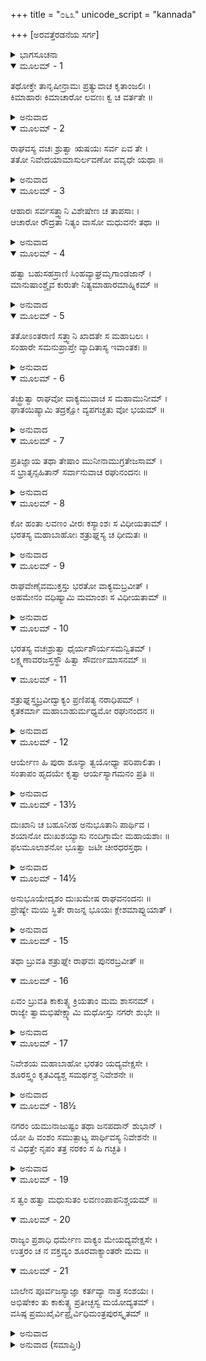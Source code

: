 +++
title = "೦೬೩"
unicode_script = "kannada"

+++
[ಅರವತ್ತೆರಡನೆಯ ಸರ್ಗ]



<details><summary>ಭಾಗಸೂಚನಾ</summary>

ಶ್ರೀರಾಮನು ಋಷಿಗಳಿಂದ ಲವಣಾಸುರನ ಆಹಾರ - ವಿಹಾರಗಳ ವಿಷಯವನ್ನು ತಿಳಿದುಕೊಂಡುದು, ಲವಣಾಸುರನ ವಧೆಗಾಗಿ ಶತ್ರುಘ್ನನನ್ನು ನಿಯಮಿಸಿದುದು
</details>

<details open><summary>ಮೂಲಮ್ - 1</summary>

ತಥೋಕ್ತೇ ತಾನೃಷೀನ್ರಾಮಃ ಪ್ರತ್ಯುವಾಚ ಕೃತಾಂಜಲಿಃ ।  
ಕಿಮಾಹಾರಃ ಕಿಮಾಚಾರೋ ಲವಣಃ ಕ್ವ ಚ ವರ್ತತೇ ॥
</details>

<details><summary>ಅನುವಾದ</summary>

ಋಷಿಗಳು ಹೀಗೆ ಹೇಳಿದಾಗ ಶ್ರೀರಾಮಚಂದ್ರನು ಅವರಿಗೆ ಕೈಮುಗಿದು - ಲವಣಾಸುರನು ಏನು ತಿನ್ನುತ್ತಾನೆ? ಅವನ ಆಚಾರ - ವ್ಯವಹಾರ ಹೇಗಿದೆ? ಅವನೆಲ್ಲಿ ಇರುತ್ತಾನೆ? ಎಂದು ಕೇಳಿದನು.॥1॥
</details>

<details open><summary>ಮೂಲಮ್ - 2</summary>

ರಾಘವಸ್ಯ ವಚಃ ಶ್ರುತ್ವಾ ಋಷಯಃ ಸರ್ವ ಏವ ತೇ ।  
ತತೋ ನಿವೇದಯಾಮಾಸುರ್ಲವಣೋ ವವೃಧೇ ಯಥಾ ॥
</details>

<details><summary>ಅನುವಾದ</summary>

ಶ್ರೀರಾಮನ ಈ ಮಾತನ್ನು ಕೇಳಿ ಆ ಋಷಿಗಳೆಲ್ಲರೂ ಲವಣಾಸುರನ ಆಹಾರ-ವಿಹಾರಗಳ ಬಗ್ಗೆ ಎಷ್ಟು ತಿಳಿದಿತ್ತೋ ಅದೆಲ್ಲವನ್ನು ತಿಳಿಸಿದರು.॥2॥
</details>

<details open><summary>ಮೂಲಮ್ - 3</summary>

ಆಹಾರಃ ಸರ್ವಸತ್ತ್ವಾನಿ ವಿಶೇಷೇಣ ಚ ತಾಪಸಾಃ ।  
ಆಚಾರೋ ರೌದ್ರತಾ ನಿತ್ಯಂ ವಾಸೋ ಮಧುವನೇ ತಥಾ ॥
</details>

<details><summary>ಅನುವಾದ</summary>

ಅವರು ಹೇಳಿದರು - ಪ್ರಭೋ! ಅವನ ಆಹಾರ ಎಲ್ಲ ಪ್ರಾಣಿಗಳಾಗಿವೆ, ಆದರೆ ವಿಶೇಷವಾಗಿ ಅವನು ತಪಸ್ವೀ ಮುನಿಗಳನ್ನು ತಿನ್ನುತ್ತಾನೆ. ಅವನ ಆಚಾರ-ವ್ಯವಹಾರಗಳು ಕ್ರೂರ ಮತ್ತು ಭಯಾನಕ ವಾಗಿವೆ. ಅವನು ಸದಾ ಮಧುವನದಲ್ಲಿ ವಾಸಿಸುತ್ತಾನೆ.॥3॥
</details>

<details open><summary>ಮೂಲಮ್ - 4</summary>

ಹತ್ವಾ ಬಹುಸಹಸ್ರಾಣಿ ಸಿಂಹವ್ಯಾಘ್ರಮೃಗಾಂಡಜಾನ್ ।  
ಮಾನುಷಾಂಶ್ಚೈವ ಕುರುತೇ ನಿತ್ಯಮಾಹಾರಮಾಹ್ನಿಕಮ್ ॥
</details>

<details><summary>ಅನುವಾದ</summary>

ಅವನು ಪ್ರತಿದಿನವೂ ಎಷ್ಟೋ ಸಾವಿರ ಸಿಂಹ, ಹುಲಿ, ಮೃಗ, ಪಕ್ಷಿ ಮತ್ತು ಮನುಷ್ಯರನ್ನು ಕೊಂದು ತಿನ್ನುತ್ತಾನೆ.॥4॥
</details>

<details open><summary>ಮೂಲಮ್ - 5</summary>

ತತೋಽಂತರಾಣಿ ಸತ್ತ್ವಾನಿ ಖಾದತೇ ಸ ಮಹಾಬಲಃ ।  
ಸಂಹಾರೇ ಸಮನುಪ್ರಾಪ್ತೇ ವ್ಯಾದಿತಾಸ್ಯ ಇವಾಂತಕಃ ॥
</details>

<details><summary>ಅನುವಾದ</summary>

ಸಂಹಾರ ಕಾಲ ಬಂದಾಗ ಬಾಯಿ ತೆರೆದು ನಿಂತ ಯಮರಾಜನಂತೆ ಆ ಮಹಾಬಲಿ ಅಸುರನು ಬೇರೆ-ಬೇರೆ ಜೀವಿಗಳನ್ನು ತಿನ್ನುತ್ತಾ ಇರುತ್ತಾನೆ.॥5॥
</details>

<details open><summary>ಮೂಲಮ್ - 6</summary>

ತಚ್ಛ್ರುತ್ವಾ ರಾಘವೋ ವಾಕ್ಯಮುವಾಚ ಸ ಮಹಾಮುನೀಮ್ ।  
ಘಾತಯಿಷ್ಯಾಮಿ ತದ್ರಕ್ಷೋ ವ್ಯಪಗಚ್ಛತು ವೋ ಭಯಮ್ ॥
</details>

<details><summary>ಅನುವಾದ</summary>

ಅವರ ಮಾತನ್ನು ಕೇಳಿ ಶ್ರೀರಾಮನು ಆ ಮಹಾಮುನಿಗಳಲ್ಲಿ ಹೇಳಿದನು - ಮಹರ್ಷಿಗಳೇ! ನಾನು ಆ ರಾಕ್ಷಸನನ್ನು ಕೊಲ್ಲಿಸುವೆನು. ನಿಮ್ಮ ಭಯ ದೂರವಾಗಲಿ.॥6॥
</details>

<details open><summary>ಮೂಲಮ್ - 7</summary>

ಪ್ರತಿಜ್ಞಾಯ ತಥಾ ತೇಷಾಂ ಮುನೀನಾಮುಗ್ರತೇಜಸಾಮ್ ।  
ಸ ಭ್ರಾತೃನ್ಸಹಿತಾನ್ ಸರ್ವಾನುವಾಚ ರಘುನಂದನಃ ॥
</details>

<details><summary>ಅನುವಾದ</summary>

ಹೀಗೆ ಆ ಉಗ್ರ ತೇಜಸ್ವೀ ಮುನಿಗಳ ಬಳಿ ಪ್ರತಿಜ್ಞೆ ಮಾಡಿ ರಘುನಂದನ ಶ್ರೀರಾಮನು ಅಲ್ಲಿ ನೆರೆದ ತನ್ನ ಎಲ್ಲ ಸಹೋದರರಲ್ಲಿ ಕೇಳಿದನು.॥7॥
</details>

<details open><summary>ಮೂಲಮ್ - 8</summary>

ಕೋ ಹಂತಾ ಲವಣಂ ವೀರಃ ಕಸ್ಯಾಂಶಃ ಸ ವಿಧೀಯತಾಮ್ ।  
ಭರತಸ್ಯ ಮಹಾಬಾಹೋಃ ಶತ್ರುಘ್ನಸ್ಯ ಚ ಧೀಮತಃ ॥
</details>

<details><summary>ಅನುವಾದ</summary>

ತಮ್ಮಂದಿರೇ! ಲವಣನನ್ನು ಯಾವ ವೀರನು ಕೊಲ್ಲುವನು? ಅದು ಮಹಾಬಾಹು ಭರತ ಅಥವಾ ಬುದ್ಧಿವಂತ ಶತ್ರುಘ್ನನ ಪಾಲಿಗೆ ಸೇರುವುದು.॥8॥
</details>

<details open><summary>ಮೂಲಮ್ - 9</summary>

ರಾಘವೇಣೈವಮುಕ್ತಸ್ತು ಭರತೋ ವಾಕ್ಯಮಬ್ರವೀತ್ ।  
ಅಹಮೇನಂ ವಧಿಷ್ಯಾಮಿ ಮಮಾಂಶಃ ಸ ವಿಧೀಯತಾಮ್ ॥
</details>

<details><summary>ಅನುವಾದ</summary>

ರಘುನಾಥನು ಹೀಗೆ ಕೇಳಿದಾಗ ಭರತನು ಹೇಳಿದನು - ಅಣ್ಣ! ನಾನು ಈ ಲವಣಾಸುರನನ್ನು ವಧಿಸುವೆನು. ಇದು ನನ್ನ ಪಾಲಿಗೆ ಇರಲಿ.॥9॥
</details>

<details open><summary>ಮೂಲಮ್ - 10</summary>

ಭರತಸ್ಯ ವಚಃಶ್ರುತ್ವಾ ಧೈರ್ಯಶೌರ್ಯಸಮನ್ವಿತಮ್ ।  
ಲಕ್ಷ್ಮಣಾವರಜಸ್ತಸ್ಥೌ ಹಿತ್ವಾ ಸೌವರ್ಣಮಾಸನಮ್ ॥
</details>

<details open><summary>ಮೂಲಮ್ - 11</summary>

ಶತ್ರುಘ್ನಸ್ತ್ವಬ್ರವೀದ್ವಾಕ್ಯಂ ಪ್ರಣಿಪತ್ಯ ನರಾಧಿಪಮ್ ।  
ಕೃತಕರ್ಮಾ ಮಹಾಬಾಹುರ್ಮಧ್ಯಮೋ ರಘುನಂದನ ॥
</details>

<details><summary>ಅನುವಾದ</summary>

ಭರತನ ಈ ಧೈರ್ಯ ಮತ್ತು ಶೌರ್ಯಪೂರ್ಣ ಮಾತನ್ನು ಕೇಳಿ, ಶತ್ರುಘ್ನನು ಸ್ವರ್ಣ ಸಿಂಹಾಸನವನ್ನು ಬಿಟ್ಟು ನಿಂತು ಮಹಾರಾಜ ಶ್ರೀರಾಮನಿಗೆ ವಂದಿಸಿ  ಹೇಳಿದನು - ರಘುನಂದನ! ಮಹಾಬಾಹು ಭರತನು ಬಹಳ ಕಾರ್ಯ ಮಾಡಿರುವನು.॥10-11॥
</details>

<details open><summary>ಮೂಲಮ್ - 12</summary>

ಆರ್ಯೇಣ ಹಿ ಪುರಾ ಶೂನ್ಯಾ ತ್ವಯೋಧ್ಯಾ ಪರಿಪಾಲಿತಾ ।  
ಸಂತಾಪಂ ಹೃದಯೇ ಕೃತ್ವಾ ಆರ್ಯಸ್ಯಾಗಮನಂ ಪ್ರತಿ ॥
</details>

<details><summary>ಅನುವಾದ</summary>

ಮೊದಲು ಅಯೋಧ್ಯೆಯು ಬರಿದಾಗಿದ್ದಾಗ ನಿಮ್ಮ ಆಗಮನದ ಕಾಲದವರೆಗೆ ಹೃದಯದಲ್ಲಿ ಅತ್ಯಂತ ಸಂತಾಪಪಟ್ಟು ಇವನು ಅಯೋಧ್ಯಾಪುರಿಯನ್ನು ಪಾಲಿಸಿದ್ದನು.॥12॥
</details>

<details open><summary>ಮೂಲಮ್ - 13½</summary>

ದುಃಖಾನಿ ಚ ಬಹೂನೀಹ ಅನುಭೂತಾನಿ ಪಾರ್ಥಿವ ।  
ಶಯಾನೋ ದುಃಖಶಯ್ಯಾಸು ನಂದಿಗ್ರಾಮೇ ಮಹಾಯಶಾಃ ॥  
ಫಲಮೂಲಾಶನೋ ಭೂತ್ವಾ ಜಟೀ ಚೀರಧರಸ್ತಥಾ ।
</details>

<details><summary>ಅನುವಾದ</summary>

ಪೃಥಿವಿನಾಥನೇ! ಮಹಾಯಶಸ್ವೀ ಭರತನು ನಂದಿಗ್ರಾಮದಲ್ಲಿ ದುಃಖಕರ ಒರಟಾದ ಶಯ್ಯೆಯಲ್ಲಿ ಮಲಗುತ್ತಾ ಬಹಳ ದುಃಖ ಭೋಗಿಸಿರುವನು. ಇವನು ಫಲ-ಮೂಲ ತಿಂದು ಇರುತ್ತಿದ್ದನು ಮತ್ತು ತಲೆಯ ಮೇಲೆ ಜಟೆಯನ್ನು ಧರಿಸಿ ನಾರುಮಡಿಯನ್ನು ಧರಿಸುತ್ತಿದ್ದನು.॥13½॥
</details>

<details open><summary>ಮೂಲಮ್ - 14½</summary>

ಅನುಭೂಯೇದೃಶಂ ದುಃಖಮೇಷ ರಾಘವನಂದನಃ ॥  
ಪ್ರೇಷ್ಯೇ ಮಯಿ ಸ್ಥಿತೇ ರಾಜನ್ನ ಭೂಯಃ ಕ್ಲೇಶಮಾಪ್ನುಯಾತ್ ।
</details>

<details><summary>ಅನುವಾದ</summary>

ಮಹಾರಾಜಾ! ಇಂತಿಂಥ ದುಃಖಗಳನ್ನು ಭೋಗಿಸಿ ಈ ರಘುಕುಲನಂದನ ಭರತನು ಸೇವಕನಾದ ನಾನಿರುವಾಗ ಈಗ ಪುನಃ ಹೆಚ್ಚು ಕ್ಲೇಶಪಡಬಾರದು.॥14½॥
</details>

<details open><summary>ಮೂಲಮ್ - 15</summary>

ತಥಾ ಬ್ರುವತಿ ಶತ್ರುಘ್ನೇ ರಾಘವಃ ಪುನರಬ್ರವೀತ್ ॥
</details>

<details open><summary>ಮೂಲಮ್ - 16</summary>

ಏವಂ ಬ್ರುವತಿ ಕಾಕುತ್ಸ್ಥ ಕ್ರಿಯತಾಂ ಮಮ ಶಾಸನಮ್ ।  
ರಾಜ್ಯೇ ತ್ವಾಮಭಿಷೇಕ್ಷ್ಯಾಮಿ ಮಧೋಸ್ತು ನಗರೇ ಶುಭೇ ॥
</details>

<details><summary>ಅನುವಾದ</summary>

ಶತ್ರುಘ್ನನು ಹೀಗೆ ಹೇಳಿದಾಗ ಶ್ರೀರಾಮನು ಪುನಃ ಹೇಳಿದನು-ಕಾಕುತ್ಸ್ಥನೇ! ನೀನು ಹೇಳಿದಂತೆ ಆಗಲಿ. ನೀನೇ ನನ್ನ ಆದೇಶವನ್ನು ಪಾಲಿಸು. ನಾನು ನಿನಗೆ ಮಧುವಿನ ಸುಂದರ ನಗರದಲ್ಲಿ ರಾಜನಾಗಿ ಪಟ್ಟಾಭಿಷೇಕ ಮಾಡುವೆ.॥15-16॥
</details>

<details open><summary>ಮೂಲಮ್ - 17</summary>

ನಿವೇಶಯ ಮಹಾಬಾಹೋ ಭರತಂ ಯದ್ಯವೇಕ್ಷಸೇ ।  
ಶೂರಸ್ತ್ವಂ ಕೃತವಿದ್ಯಶ್ಚ ಸಮರ್ಥಶ್ಚ ನಿವೇಶನೇ ॥
</details>

<details><summary>ಅನುವಾದ</summary>

ಮಹಾಬಾಹೋ! ನೀನು ಭರತನಿಗೆ ಕ್ಲೇಶ ಕೊಡಲು ಬಯಸುವುದಿಲ್ಲವಾದರೆ ಅವನು ಇಲ್ಲೇ ಇರಲಿ. ನೀನು ಶೂರ-ವೀರನಾಗಿರುವೆ, ಅಸ್ತ್ರವಿದ್ಯೆಯನ್ನು ತಿಳಿದಿರುವೆ, ನಿನ್ನಲ್ಲಿ ನೂತನ ನಗರ ನಿರ್ಮಿಸುವ ಶಕ್ತಿ ಇದೆ.॥17॥
</details>

<details open><summary>ಮೂಲಮ್ - 18½</summary>

ನಗರಂ ಯಮುನಾಜುಷ್ಟಂ ತಥಾ ಜನಪದಾನ್ ಶುಭಾನ್ ।  
ಯೋ ಹಿ ವಂಶಂ ಸಮುತ್ಪಾಟ್ಯ ಪಾರ್ಥಿವಸ್ಯ ನಿವೇಶನೇ ॥  
ನ ವಿಧತ್ತೇ ನೃಪಂ ತತ್ರ ನರಕಂ ಸ ಹಿ ಗಚ್ಛತಿ ।
</details>

<details><summary>ಅನುವಾದ</summary>

ನೀನು ಯಮುನಾ ತೀರದಲ್ಲಿ ಸುಂದರ ನಗರವನ್ನು ನೆಲೆಗೊಳಿಸಬಲ್ಲೆ. ಉತ್ತಮೋತ್ತಮ ಸಾಮ್ರಾಜ್ಯವನ್ನು ಸ್ಥಾಪಿಸಬಲ್ಲೆ. ಯಾರು ಯಾವುದಾದರೂ ರಾಜವಂಶವನ್ನು ನಾಶಮಾಡಿ ಅವನ ರಾಜಧಾನಿಯಲ್ಲಿ ಬೇರೆ ರಾಜನನ್ನು ಸ್ಥಾಪಿಸುವನೋ ಅವನು ನರಕಕ್ಕೆ ಹೋಗುತ್ತಾನೆ.॥18½॥
</details>

<details open><summary>ಮೂಲಮ್ - 19</summary>

ಸ ತ್ವಂ ಹತ್ವಾ ಮಧುಸುತಂ ಲವಣಂಪಾಪನಿಶ್ಚಯಮ್ ॥
</details>

<details open><summary>ಮೂಲಮ್ - 20</summary>

ರಾಜ್ಯಂ ಪ್ರಶಾಧಿ ಧರ್ಮೇಣ ವಾಕ್ಯಂ ಮೇಯದ್ಯವೇಕ್ಷಸೇ ।  
ಉತ್ತರಂ ಚ ನ ವಕ್ತವ್ಯಂ ಶೂರವಾಕ್ಯಾಂತರೇ ಮಮ ॥
</details>

<details open><summary>ಮೂಲಮ್ - 21</summary>

ಬಾಲೇನ ಪೂರ್ವಜಸ್ಯಾಜ್ಞಾ ಕರ್ತವ್ಯಾ ನಾತ್ರ ಸಂಶಯಃ ।  
ಅಭಿಷೇಕಂ ತು ಕಾಕುತ್ಸ್ಥ ಪ್ರತೀಚ್ಛಸ್ವ ಮಯೋದ್ಯತಮ್ ।  
ವಸಿಷ್ಠ ಪ್ರಮುಖೈರ್ವಿಪ್ರೈರ್ವಿಧಿಮಂತ್ರಪುರಸ್ಕೃತಮ್ ॥
</details>

<details><summary>ಅನುವಾದ</summary>

ಆದ್ದರಿಂದ ನೀನು ಮಧುವಿನ ಪುತ್ರ ಪಾಪಾತ್ಮಾ ಲವಣಾಸುರನನ್ನು ವಧಿಸಿ, ಧರ್ಮಪೂರ್ವಕ ಅಲ್ಲಿಯ ರಾಜ್ಯವನ್ನು ಆಳು. ಶೂರ ವೀರನೇ! ನೀನು ನನ್ನ ಮಾತನ್ನು ಒಪ್ಪುವೆಯಾದರೆ ನಾನು ಹೇಳುವುದನ್ನು ಮರು ಮಾತನಾಡದೆ ಸ್ವೀಕಾರ ಮಾಡು. ನಡುವೆ ಯಾವುದೇ ಉತ್ತರ ನನಗೆ ಕೊಡಬಾರದು. ಬಾಲಕನು ಅವಶ್ಯವಾಗಿ ಹಿರಿಯರ ಮಾತನ್ನು ಪಾಲಿಸಬೇಕು. ಶತ್ರುಘ್ನನೇ! ವಸಿಷ್ಠಾದಿ ಮುಖ್ಯ-ಮುಖ್ಯ ಬ್ರಾಹ್ಮಣರು ವಿಧಿ ಮತ್ತು ಮಂತ್ರೋಚ್ಚಾರಣದೊಂದಿಗೆ ನಿನಗೆ ಪಟ್ಟಾಭಿಷೇಕ ಮಾಡುವರು. ನನ್ನ ಆಜ್ಞೆಯಂತೆ ದೊರಕಿದ ಈ ರಾಜ್ಯಾಭಿಷೇಕವನ್ನು ನೀನು ಸ್ವೀಕರಿಸು.॥19-21॥
</details>

<details><summary>ಅನುವಾದ (ಸಮಾಪ್ತಿಃ)</summary>

ಶ್ರೀವಾಲ್ಮೀಕಿ ವಿರಚಿತ ಆರ್ಷರಾಮಾಯಣ ಆದಿಕಾವ್ಯದ ಉತ್ತರ ಕಾಂಡದಲ್ಲಿ ಅರವತ್ತೆರಡನೆಯ ಸರ್ಗ ಪೂರ್ಣವಾಯಿತು. ॥62॥
</details>
